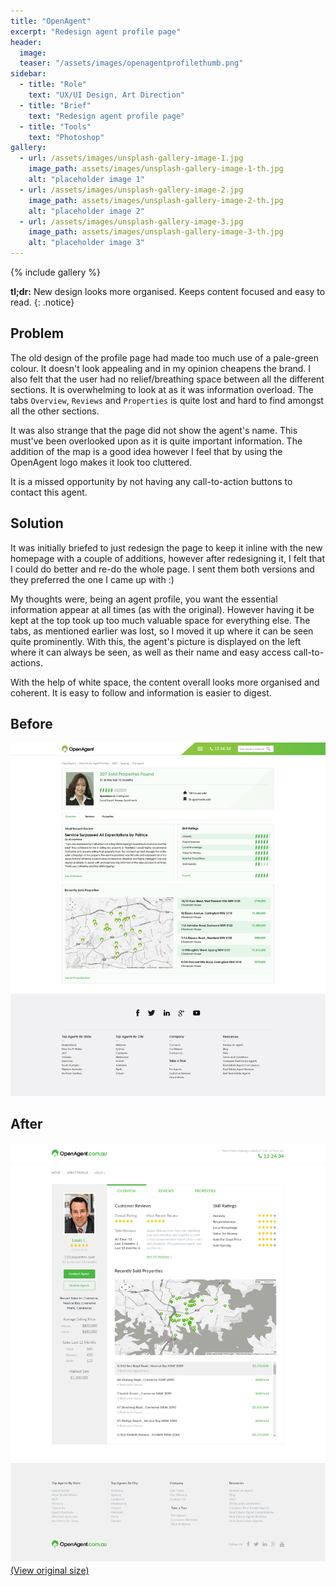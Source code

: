 ```yaml
---
title: "OpenAgent"
excerpt: "Redesign agent profile page"
header:
  image:
  teaser: "/assets/images/openagentprofilethumb.png"
sidebar:
  - title: "Role"
    text: "UX/UI Design, Art Direction"
  - title: "Brief"
    text: "Redesign agent profile page"
  - title: "Tools"
    text: "Photoshop"
gallery:
  - url: /assets/images/unsplash-gallery-image-1.jpg
    image_path: assets/images/unsplash-gallery-image-1-th.jpg
    alt: "placeholder image 1"
  - url: /assets/images/unsplash-gallery-image-2.jpg
    image_path: assets/images/unsplash-gallery-image-2-th.jpg
    alt: "placeholder image 2"
  - url: /assets/images/unsplash-gallery-image-3.jpg
    image_path: assets/images/unsplash-gallery-image-3-th.jpg
    alt: "placeholder image 3"
---
```


{% include gallery %}

**tl;dr:** New design looks more organised. Keeps content focused and easy to read.
{: .notice}

Problem
------------
The old design of the profile page had made too much use of a pale-green colour. It doesn't look appealing and in my opinion cheapens the brand. I also felt that the user had no relief/breathing space between all the different sections. It is overwhelming to look at as it was information overload. The tabs `Overview`, `Reviews` and `Properties` is quite lost and hard to find amongst all the other sections.

It was also strange that the page did not show the agent's name. This must've been overlooked upon as it is quite important information. The addition of the map is a good idea however I feel that by using the OpenAgent logo makes it look too cluttered.

It is a missed opportunity by not having any call-to-action buttons to contact this agent.


Solution
------------
It was initially briefed to just redesign the page to keep it inline with the new homepage with a couple of additions, however after redesigning it, I felt that I could do better and re-do the whole page. I sent them both versions and they preferred the one I came up with :)

My thoughts were, being an agent profile, you want the essential information appear at all times (as with the original). However having it be kept at the top took up too much valuable space for everything else. The tabs, as mentioned earlier was lost, so I moved it up where it can be seen quite prominently. With this, the agent's picture is displayed on the left where it can always be seen, as well as their name and easy access call-to-actions.

With the help of white space, the content overall looks more organised and coherent. It is easy to follow and information is easier to digest.


Before
---------

![OpenAgent Profile Overview Before](/assets/images/before-openagent-agentoverview.jpg "OpenAgent Profile Overview Before")


After
---------
![OpenAgent Profile Overview After](/assets/images/after-openagent-agentoverview.png "OpenAgent Profile Overview After")
[(View original size)](/assets/images/after-openagent-agentoverview.png)
